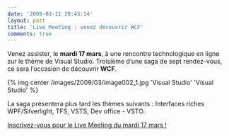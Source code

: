 ```yaml
---
date: '2009-03-11 20:43:14'
layout: post
title: 'Live Meeting : venez découvrir WCF'
comments: true
---
```


Venez assister, le **mardi 17 mars**, à une rencontre technologique en ligne sur le thème de Visual Studio. Troisième d’une saga de sept rendez-vous, ce sera l’occasion de découvrir **WCF**.

{% img center /images/2009/03/image002_1.jpg 'Visual Studio' 'Visual Studio' %}

La saga présentera plus tard les thèmes suivants : Interfaces riches WPF/Silverlight, TFS, VSTS, Dev office - VSTO.

[Inscrivez-vous pour le Live Meeting du mardi 17 mars !](http://msevents.microsoft.com/CUI/WebCastEventDetails.aspx?EventID=1032408474&EventCategory=4&culture=fr-FR&CountryCode=FR)
